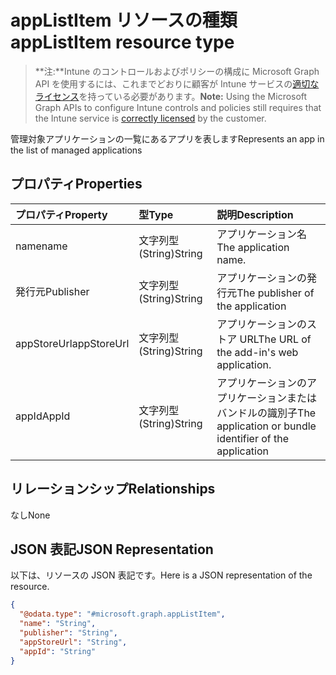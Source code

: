 # <a name="applistitem-resource-type"></a><span data-ttu-id="779f3-101">appListItem リソースの種類</span><span class="sxs-lookup"><span data-stu-id="779f3-101">appListItem resource type</span></span>

> <span data-ttu-id="779f3-102">**注:**Intune のコントロールおよびポリシーの構成に Microsoft Graph API を使用するには、これまでどおりに顧客が Intune サービスの[適切なライセンス](https://go.microsoft.com/fwlink/?linkid=839381)を持っている必要があります。</span><span class="sxs-lookup"><span data-stu-id="779f3-102">**Note:** Using the Microsoft Graph APIs to configure Intune controls and policies still requires that the Intune service is [correctly licensed](https://go.microsoft.com/fwlink/?linkid=839381) by the customer.</span></span>

<span data-ttu-id="779f3-103">管理対象アプリケーションの一覧にあるアプリを表します</span><span class="sxs-lookup"><span data-stu-id="779f3-103">Represents an app in the list of managed applications</span></span>
## <a name="properties"></a><span data-ttu-id="779f3-104">プロパティ</span><span class="sxs-lookup"><span data-stu-id="779f3-104">Properties</span></span>
|<span data-ttu-id="779f3-105">プロパティ</span><span class="sxs-lookup"><span data-stu-id="779f3-105">Property</span></span>|<span data-ttu-id="779f3-106">型</span><span class="sxs-lookup"><span data-stu-id="779f3-106">Type</span></span>|<span data-ttu-id="779f3-107">説明</span><span class="sxs-lookup"><span data-stu-id="779f3-107">Description</span></span>|
|:---|:---|:---|
|<span data-ttu-id="779f3-108">name</span><span class="sxs-lookup"><span data-stu-id="779f3-108">name</span></span>|<span data-ttu-id="779f3-109">文字列型 (String)</span><span class="sxs-lookup"><span data-stu-id="779f3-109">String</span></span>|<span data-ttu-id="779f3-110">アプリケーション名</span><span class="sxs-lookup"><span data-stu-id="779f3-110">The application name.</span></span>|
|<span data-ttu-id="779f3-111">発行元</span><span class="sxs-lookup"><span data-stu-id="779f3-111">Publisher</span></span>|<span data-ttu-id="779f3-112">文字列型 (String)</span><span class="sxs-lookup"><span data-stu-id="779f3-112">String</span></span>|<span data-ttu-id="779f3-113">アプリケーションの発行元</span><span class="sxs-lookup"><span data-stu-id="779f3-113">The publisher of the application</span></span>|
|<span data-ttu-id="779f3-114">appStoreUrl</span><span class="sxs-lookup"><span data-stu-id="779f3-114">appStoreUrl</span></span>|<span data-ttu-id="779f3-115">文字列型 (String)</span><span class="sxs-lookup"><span data-stu-id="779f3-115">String</span></span>|<span data-ttu-id="779f3-116">アプリケーションのストア URL</span><span class="sxs-lookup"><span data-stu-id="779f3-116">The URL of the add-in's web application.</span></span>|
|<span data-ttu-id="779f3-117">appId</span><span class="sxs-lookup"><span data-stu-id="779f3-117">AppId</span></span>|<span data-ttu-id="779f3-118">文字列型 (String)</span><span class="sxs-lookup"><span data-stu-id="779f3-118">String</span></span>|<span data-ttu-id="779f3-119">アプリケーションのアプリケーションまたはバンドルの識別子</span><span class="sxs-lookup"><span data-stu-id="779f3-119">The application or bundle identifier of the application</span></span>|

## <a name="relationships"></a><span data-ttu-id="779f3-120">リレーションシップ</span><span class="sxs-lookup"><span data-stu-id="779f3-120">Relationships</span></span>
<span data-ttu-id="779f3-121">なし</span><span class="sxs-lookup"><span data-stu-id="779f3-121">None</span></span>
## <a name="json-representation"></a><span data-ttu-id="779f3-122">JSON 表記</span><span class="sxs-lookup"><span data-stu-id="779f3-122">JSON Representation</span></span>
<span data-ttu-id="779f3-123">以下は、リソースの JSON 表記です。</span><span class="sxs-lookup"><span data-stu-id="779f3-123">Here is a JSON representation of the resource.</span></span>
<!-- {
  "blockType": "resource",
  "keyProperty": "id",
  "@odata.type": "microsoft.graph.appListItem"
}
-->
``` json
{
  "@odata.type": "#microsoft.graph.appListItem",
  "name": "String",
  "publisher": "String",
  "appStoreUrl": "String",
  "appId": "String"
}
```



